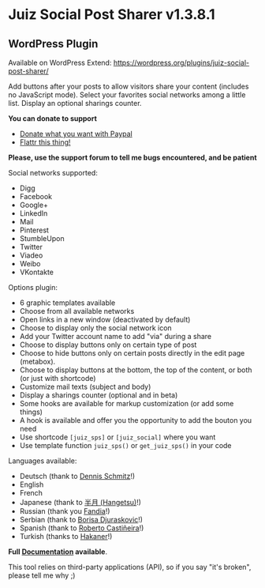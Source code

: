 Juiz Social Post Sharer v1.3.8.1
========================
WordPress Plugin
---------------
Available on WordPress Extend:
https://wordpress.org/plugins/juiz-social-post-sharer/


Add buttons after your posts to allow visitors share your content (includes no JavaScript mode).
Select your favorites social networks among a little list. Display an optional sharings counter.

**You can donate to support**

* [Donate what you want with Paypal](https://www.paypal.com/cgi-bin/webscr?cmd=_donations&business=P39NJPCWVXGDY&lc=FR&item_name=Juiz%20Social%20Post%20Sharer%20%2d%20WP%20Plugin&item_number=%23wp%2djsps&currency_code=EUR&bn=PP%2dDonationsBF%3abtn_donate_SM%2egif%3aNonHosted)
* [Flattr this thing!](https://flattr.com/submit/auto?user_id=CreativeJuiz&url=http://wordpress.org/plugins/juiz-social-post-sharer/&title=Juiz%20Social%20Post%20Sharer%20-%20WordPress%20Plugin&description=Awesome%20WordPress%20Plugin%20helping%20you%20to%20add%20buttons%20at%20the%20beginning%20or%20the%20end%20of%20your%20WordPress%20contents%20easily&tags=WordPress,Social,Share,Buttons,Network,Twitter,Facebook,Linkedin&category=software)

**Please, use the support forum to tell me bugs encountered, and be patient**


Social networks supported:

* Digg
* Facebook 
* Google+
* LinkedIn
* Mail
* Pinterest
* StumbleUpon
* Twitter
* Viadeo
* Weibo
* VKontakte

Options plugin:

* 6 graphic templates available
* Choose from all available networks
* Open links in a new window (deactivated by default)
* Choose to display only the social network icon
* Add your Twitter account name to add "via" during a share
* Choose to display buttons only on certain type of post
* Choose to hide buttons only on certain posts directly in the edit page (metabox).
* Choose to display buttons at the bottom, the top of the content, or both (or just with shortcode)
* Customize mail texts (subject and body)
* Display a sharings counter (optional and in beta)
* Some hooks are available for markup customization (or add some things)
* A hook is available and offer you the opportunity to add the bouton you need
* Use shortcode <code>[juiz_sps]</code> or <code>[juiz_social]</code> where you want
* Use template function <code>juiz_sps()</code> or <code>get_juiz_sps()</code> in your code

Languages available:

* Deutsch (thank to [Dennis Schmitz](http://compcardinmotion.de "Dennis Schmitz's website")!)
* English
* French
* Japanese (thank to [半月 (Hangetsu)](http://wp.fruit-frappe.net/ "Hangetsu's website")!)
* Russian (thank you [Fandia](http://fandia.w.pw "Fandia's website")!)
* Serbian (thank to [Borisa Djuraskovic](http://www.webhostinghub.com "Borisa Djuraskovic's website")!)
* Spanish (thank to [Roberto Castiñeira](www.mediapartner.es "Roberto Castiñeira's website")!)
* Turkish (thanks to [Hakaner](http://hakanertr.wordpress.com/ "His website")!)

<strong>Full <a href="http://creativejuiz.fr/blog/doc/juiz-social-post-sharer-documentation.html">Documentation</a> available</strong>.


This tool relies on third-party applications (API), so if you say "it's broken", please tell me why ;)
